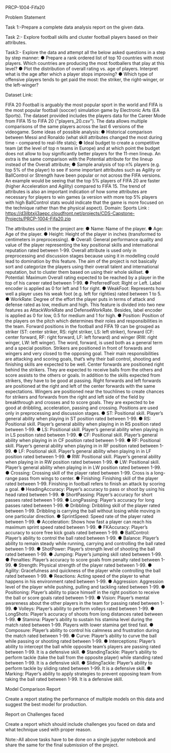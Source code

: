
PRCP-1004-Fifa20

Problem Statement

Task 1:-Prepare a complete data analysis report on the given data.

Task 2:- Explore football skills and cluster football players based on their attributes.

Task3:- Explore the data and attempt all the below asked questions in a
step by step manner:
     ● Prepare a rank ordered list of top 10 countries with most players. Which countries are producing the most footballers that play at this level?
     ● Plot the distribution of overall rating vs. age of players. Interpret what is the age after which a player stops improving?
     ● Which type of offensive players tends to get paid the most: the striker, the right-winger, or the left-winger? 



Dataset Link:

 FIFA 20 Football is arguably the most popular sport in the world and FIFA is the most popular football (soccer) simulation game by Electronic Arts (EA Sports).
The dataset provided includes the players data for the Career Mode from FIFA 15 to FIFA 20 ("players_20.csv"). The data allows multiple comparisons of the same players across the last 6 versions of the videogame.
Some ideas of possible analysis:
●	Historical comparison between Messi and Ronaldo (what skill attributes changed the most during time - compared to real-life stats);
●	Ideal budget to create a competitive team (at the level of top n teams in Europe) and at which point the budget does not allow to buy significantly better players for the 11-men lineup. An extra is the same comparison with the Potential attribute for the lineup instead of the Overall attribute;
●	Sample analysis of top n% players (e.g. top 5% of the player) to see if some important attributes such as Agility or BallControl or Strength have been popular or not across the FIFA versions. An example would be seeing that the top 5% players of FIFA 20 are faster (higher Acceleration and Agility) compared to FIFA 15. The trend of attributes is also an important indication of how some attributes are necessary for players to win games (a version with more top 5% players with high BallControl stats would indicate that the game is more focused on the technique rather than the physical aspect).
Domain: Sports
Link : https://d3ilbtxij3aepc.cloudfront.net/projects/CDS-Capstone-Projects/PRCP-1004-Fifa20.zip


The attributes used in the project are:
●	Name: Name of the player. 
●	Age: Age of the player.
●	Height: Height of the player in inches (transformed to centimeters in preprocessing).
●	Overall: General performance quality and value of the player representing the key positional skills and international reputation rated between 1-99. Overall attribute is used only in preprocessing and discussion stages because using it in modelling could lead to domination by this feature. The aim of the project is not basically sort and categorize the players using their overall talent and international reputation, but to cluster them based on using their whole skillset.
●	Potential: Maximum Overall rating expected to be reached by a player in the top of his career rated between 1-99.
●	PreferredFoot: Right or Left. Label encoder is applied as 0 for left and 1 for right.
●	WeakFoot: Represents how well a player uses his weak foot (e.g. left for righties) rated between 1 to 5.
●	WorkRate: Degree of the effort the player puts in terms of attack and defense rated as low, medium and high. This feature is divided into two new features as AttackWorkRate and DefenseWorkRate. Besides, label encoder is applied as 0 for low, 0.5 for medium and 1 for high.
●	Position: Position of the players on the pitch which determines their roles and responsibilities in the team. Forward positions in the football and FIFA 19 can be grouped as striker (ST: center striker, RS: right striker, LS: left striker), forward (CF: center forward, RF: right forward, LF: left forward) and winger (RW: right winger, LW: left winger). The word, forward, is used both as a general term and a special position. Strikers are positioned in front of forwards and wingers and very closed to the opposing goal. Their main responsibilities are attacking and scoring goals, that’s why their ball control, shooting and finishing skills are expected to be well. Center forwards are positioned right behind the strikers. They are expected to receive balls from the others and score assists to the others or goals. In addition to the skills expected from strikers, they have to be good at passing. Right forwards and left forwards are positioned at the right and left of the center forwards with the same expectations. Wingers are positioned near the touchlines to create chances for strikers and forwards from the right and left side of the field by breakthrough and crosses and to score goals. They are expected to be good at dribbling, acceleration, passing and crossing. Positions are used only in preprocessing and discussion stages. 
●	ST: Positional skill. Player’s general ability when playing in ST position rated between 1-99.
●	RS: Positional skill. Player’s general ability when playing in in RS position rated between 1-99.
●	LS: Positional skill. Player’s general ability when playing in in LS position rated between 1-99.
●	CF: Positional skill. Player’s general ability when playing in in CF position rated between 1-99.
●	RF: Positional skill. Player’s general ability when playing in in RF position rated between 1-99.
●	LF: Positional skill. Player’s general ability when playing in in LF position rated between 1-99.
●	RW: Positional skill. Player’s general ability when playing in in RW position rated between 1-99.
●	LW: Positional skill. Player’s general ability when playing in in LW position rated between 1-99.
●	Crossing: Crossing skill of the player rated between 1-99. Cross is a long-range pass from wings to center.
●	Finishing: Finishing skill of the player rated between 1-99. Finishing in football refers to finish an attack by scoring a goal.
●	HeadingAccuracy: Player’s accuracy to pass or shoot by using his head rated between 1-99.
●	ShortPassing: Player’s accuracy for short passes rated between 1-99.
●	LongPassing: Player’s accuracy for long passes rated between 1-99.
●	Dribbling: Dribbling skill of the player rated between 1-99. Dribbling is carrying the ball without losing while moving in one particular direction.
●	SprintSpeed: Speed rate of the player rated between 1-99.
●	Acceleration: Shows how fast a player can reach his maximum sprint speed rated between 1-99.
●	FKAccuracy: Player’s accuracy to score free kick goals rated between 1-99.
●	BallControl: Player’s ability to control the ball rated between 1-99.
●	Balance: Player’s ability to remain steady while running, carrying and controlling the ball rated between 1-99.
●	ShotPower: Player’s strength level of shooting the ball rated between 1-99.
●	Jumping: Player’s jumping skill rated between 1-99.
●	Penalties: Player’s accuracy to score goals from penalty rated between 1-99.
●	Strength: Physical strength of the player rated between 1-99.
●	Agility: Gracefulness and quickness of the player while controlling the ball rated between 1-99.
●	Reactions: Acting speed of the player to what happens in his environment rated between 1-99.
●	Aggression: Aggression level of the player while pushing, pulling and tackling rated between 1-99.
●	Positioning: Player’s ability to place himself in the right position to receive the ball or score goals rated between 1-99.
●	Vision: Player’s mental awareness about the other players in the team for passing rated between 1-99.
●	Volleys: Player’s ability to perform volleys rated between 1-99.
●	LongShots: Player’s accuracy of shoots from long distances rated between 1-99.
●	Stamina: Player’s ability to sustain his stamina level during the match rated between 1-99. Players with lower stamina get tired fast.
●	Composure: Player’s ability to control his calmness and frustration during the match rated between 1-99.
●	Curve: Player’s ability to curve the ball while passing or shooting rated between 1-99.
●	Interceptions: Player’s ability to intercept the ball while opposite team’s players are passing rated between 1-99. It is a defensive skill.
●	StandingTackle: Player’s ability to perform tackle (take the ball from the opposite player) while standing rated between 1-99. It is a defensive skill.
●	SlidingTackle: Player’s ability to perform tackle by sliding rated between 1-99. It is a defensive skill.
●	Marking: Player’s ability to apply strategies to prevent opposing team from taking the ball rated between 1-99. It is a defensive skill.  


Model Comparison Report

Create a report stating the performance of multiple models on this data and suggest the best model for production.

Report on Challenges faced

Create a report which should include challenges you faced on data and what technique used with proper reason.


Note:-All above tasks have to be done on a single jupyter notebook and share the same for the final submission of the project.





